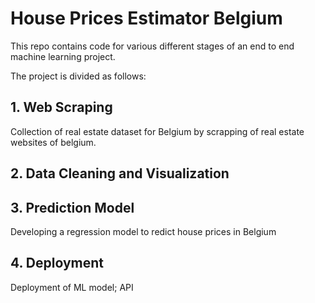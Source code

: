 # House Prices Estimator Belgium

This repo contains code for various different stages of an end to end machine learning project.

The project is divided as follows:

## 1. Web Scraping
Collection of real estate dataset for Belgium by scrapping of real estate websites of belgium.

## 2. Data Cleaning and Visualization


## 3. Prediction Model

Developing a regression model to redict house prices in Belgium

## 4. Deployment

Deployment of ML model; API
